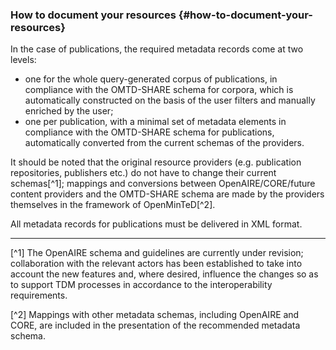 ### How to document your resources {#how-to-document-your-resources}

In the case of publications, the required metadata records come at two levels:

* one for the whole query-generated corpus of publications, in compliance with the OMTD-SHARE schema for corpora, which is automatically constructed on the basis of the user filters and manually enriched by the user;
* one per publication, with a minimal set of metadata elements in compliance with the OMTD-SHARE schema for publications, automatically converted from the current schemas of the providers. 

It should be noted that the original resource providers \(e.g. publication repositories, publishers etc.\) do not have to change their current schemas[^1]; mappings and conversions between OpenAIRE/CORE/future content providers and the OMTD-SHARE schema are made by the providers themselves in the framework of OpenMinTeD[^2].

All metadata records for publications must be delivered in XML format.

---

[^1] The OpenAIRE schema and guidelines are currently under revision; collaboration with the relevant actors has been established to take into account the new features and, where desired, influence the changes so as to support TDM processes in accordance to the interoperability requirements.

[^2] Mappings with other metadata schemas, including OpenAIRE and CORE, are included in the presentation of the recommended metadata schema.

